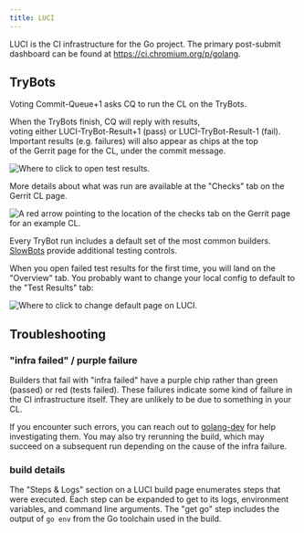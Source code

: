 ```yaml
---
title: LUCI
---
```


LUCI is the CI infrastructure for the Go project. The primary post-submit dashboard can be found at https://ci.chromium.org/p/golang.

## TryBots

Voting Commit-Queue+1 asks CQ to run the CL on the TryBots.

When the TryBots finish, CQ will reply with results, \
voting either LUCI-TryBot-Result+1 (pass) or LUCI-TryBot-Result-1 (fail). \
Important results (e.g. failures) will also appear as chips at the top \
of the Gerrit page for the CL, under the commit message.

![Where to click to open test results.](https://github.com/golang/go/assets/104030/90193351-abf5-4b04-a9c1-7bd95d5924d0)

More details about what was run are available at the "Checks" tab
on the Gerrit CL page.

![A red arrow pointing to the location of the checks tab on the
Gerrit page for an example CL.](https://github.com/golang/go/assets/1248668/1a11fa8c-14cd-4b97-968c-6c52a8634c51)

Every TryBot run includes a default set of the most common builders.
[SlowBots](https://go.dev/wiki/SlowBots) provide additional testing controls.

When you open failed test results for the first time, you will land on the "Overview" tab.
You probably want to change your local config to default to the "Test Results" tab:

![Where to click to change default page on LUCI.](https://github.com/golang/go/assets/104030/9b4272f6-6414-413e-a47f-e4593c428624)

## Troubleshooting

### "infra failed" / purple failure

Builders that fail with "infra failed" have a purple chip rather than green (passed) or red (tests failed). These failures indicate some kind of failure in the CI infrastructure itself. They are unlikely to be due to something in your CL.

If you encounter such errors, you can reach out to [golang-dev](https://groups.google.com/g/golang-dev) for help investigating them. You may also try rerunning the build, which may succeed on a subsequent run depending on the cause of the infra failure.

### build details

The "Steps & Logs" section on a LUCI build page enumerates steps that were executed. Each step can be expanded to get to its logs, environment variables, and command line arguments. The "get go" step includes the output of `go env` from the Go toolchain used in the build.
